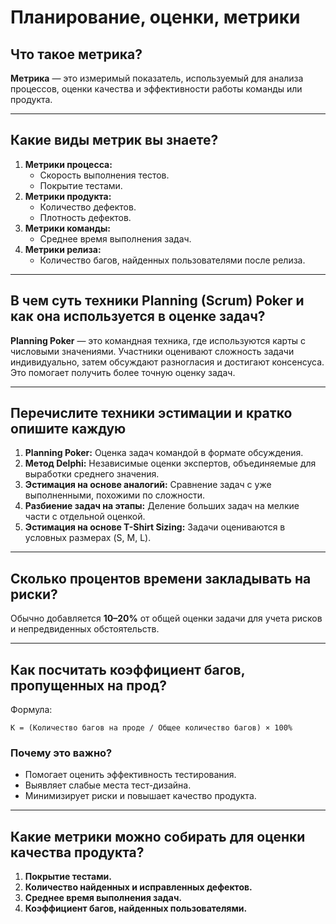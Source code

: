 # Планирование, оценки, метрики 

## Что такое метрика?
**Метрика** — это измеримый показатель, используемый для анализа процессов, оценки качества и эффективности работы команды или продукта.

---

## Какие виды метрик вы знаете?
1. **Метрики процесса:**
   - Скорость выполнения тестов.
   - Покрытие тестами.
2. **Метрики продукта:**
   - Количество дефектов.
   - Плотность дефектов.
3. **Метрики команды:**
   - Среднее время выполнения задач.
4. **Метрики релиза:**
   - Количество багов, найденных пользователями после релиза.

---

## В чем суть техники Planning (Scrum) Poker и как она используется в оценке задач?
**Planning Poker** — это командная техника, где используются карты с числовыми значениями. Участники оценивают сложность задачи индивидуально, затем обсуждают разногласия и достигают консенсуса. Это помогает получить более точную оценку задач.

---

## Перечислите техники эстимации и кратко опишите каждую
1. **Planning Poker:** Оценка задач командой в формате обсуждения.
2. **Метод Delphi:** Независимые оценки экспертов, объединяемые для выработки среднего значения.
3. **Эстимация на основе аналогий:** Сравнение задач с уже выполненными, похожими по сложности.
4. **Разбиение задач на этапы:** Деление больших задач на мелкие части с отдельной оценкой.
5. **Эстимация на основе T-Shirt Sizing:** Задачи оцениваются в условных размерах (S, M, L).

---

## Сколько процентов времени закладывать на риски?
Обычно добавляется **10–20%** от общей оценки задачи для учета рисков и непредвиденных обстоятельств.

---

## Как посчитать коэффициент багов, пропущенных на прод?
Формула:
```
K = (Количество багов на проде / Общее количество багов) × 100%
```


### Почему это важно?
- Помогает оценить эффективность тестирования.
- Выявляет слабые места тест-дизайна.
- Минимизирует риски и повышает качество продукта.

---

## Какие метрики можно собирать для оценки качества продукта?
1. **Покрытие тестами.**
2. **Количество найденных и исправленных дефектов.**
3. **Среднее время выполнения задач.**
4. **Коэффициент багов, найденных пользователями.**
